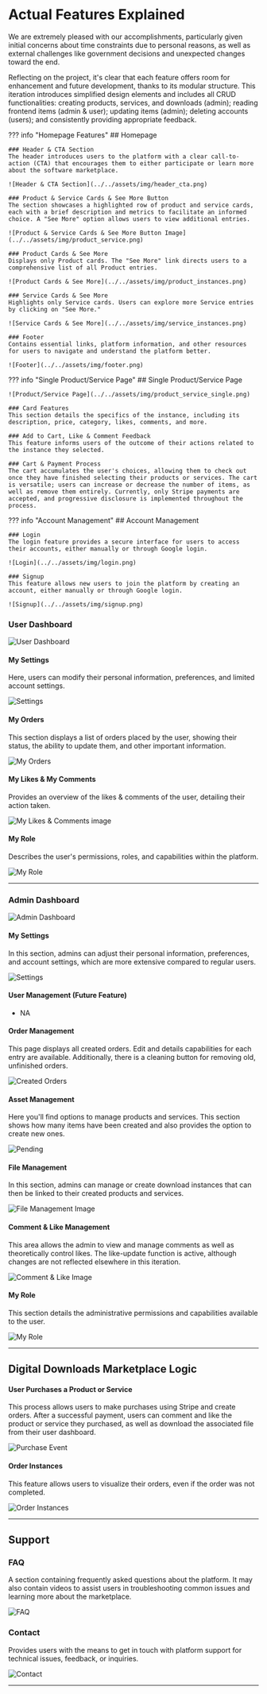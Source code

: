 # Actual Features Explained

We are extremely pleased with our accomplishments, particularly given initial concerns about time constraints due to personal reasons, as well as external challenges like government decisions and unexpected changes toward the end.

Reflecting on the project, it's clear that each feature offers room for enhancement and future development, thanks to its modular structure. This iteration introduces simplified design elements and includes all CRUD functionalities: creating products, services, and downloads (admin); reading frontend items (admin & user); updating items (admin); deleting accounts (users); and consistently providing appropriate feedback.


??? info "Homepage Features"
    ## Homepage

    ### Header & CTA Section
    The header introduces users to the platform with a clear call-to-action (CTA) that encourages them to either participate or learn more about the software marketplace.

    ![Header & CTA Section](../../assets/img/header_cta.png)

    ### Product & Service Cards & See More Button
    The section showcases a highlighted row of product and service cards, each with a brief description and metrics to facilitate an informed choice. A "See More" option allows users to view additional entries.

    ![Product & Service Cards & See More Button Image](../../assets/img/product_service.png)

    ### Product Cards & See More
    Displays only Product cards. The "See More" link directs users to a comprehensive list of all Product entries.

    ![Product Cards & See More](../../assets/img/product_instances.png)

    ### Service Cards & See More
    Highlights only Service cards. Users can explore more Service entries by clicking on "See More."

    ![Service Cards & See More](../../assets/img/service_instances.png)

    ### Footer
    Contains essential links, platform information, and other resources for users to navigate and understand the platform better.

    ![Footer](../../assets/img/footer.png)


??? info "Single Product/Service Page"
    ## Single Product/Service Page

    ![Product/Service Page](../../assets/img/product_service_single.png)

    ### Card Features
    This section details the specifics of the instance, including its description, price, category, likes, comments, and more.

    ### Add to Cart, Like & Comment Feedback
    This feature informs users of the outcome of their actions related to the instance they selected.

    ### Cart & Payment Process
    The cart accumulates the user's choices, allowing them to check out once they have finished selecting their products or services. The cart is versatile; users can increase or decrease the number of items, as well as remove them entirely. Currently, only Stripe payments are accepted, and progressive disclosure is implemented throughout the process.

??? info "Account Management"
    ## Account Management

    ### Login
    The login feature provides a secure interface for users to access their accounts, either manually or through Google login.

    ![Login](../../assets/img/login.png)

    ### Signup
    This feature allows new users to join the platform by creating an account, either manually or through Google login.

    ![Signup](../../assets/img/signup.png)


### User Dashboard

![User Dashboard](../../assets/img/user_dashboard.png)

#### My Settings
Here, users can modify their personal information, preferences, and limited account settings.

![Settings](../../assets/img/settings.png)

#### My Orders
This section displays a list of orders placed by the user, showing their status, the ability to update them, and other important information.

![My Orders](../../assets/img/orders.png)

#### My Likes & My Comments
Provides an overview of the likes & comments of the user, detailing their action taken.

![My Likes & Comments image](https://github.com/plexoio/py/blob/main/documentation/assets/img/actual-features/actual15.png)

#### My Role
Describes the user's permissions, roles, and capabilities within the platform.

![My Role](https://github.com/plexoio/py/blob/main/documentation/assets/img/actual-features/actual16.png)

---

### Admin Dashboard

![Admin Dashboard](https://github.com/plexoio/py/blob/main/documentation/assets/img/actual-features/actual17.png)

#### My Settings
In this section, admins can adjust their personal information, preferences, and account settings, which are more extensive compared to regular users.

![Settings](https://github.com/plexoio/py/blob/main/documentation/assets/img/actual-features/actual18.png)

#### User Management (Future Feature)
- NA

#### Order Management
This page displays all created orders. Edit and details capabilities for each entry are available. Additionally, there is a cleaning button for removing old, unfinished orders.

![Created Orders](https://github.com/plexoio/py/blob/main/documentation/assets/img/actual-features/actual19.png)

#### Asset Management
Here you'll find options to manage products and services. This section shows how many items have been created and also provides the option to create new ones.

![Pending](https://github.com/plexoio/py/blob/main/documentation/assets/img/actual-features/actual20.png)

#### File Management
In this section, admins can manage or create download instances that can then be linked to their created products and services.

![File Management Image](https://github.com/plexoio/py/blob/main/documentation/assets/img/actual-features/actual20.png)

#### Comment & Like Management
This area allows the admin to view and manage comments as well as theoretically control likes. The like-update function is active, although changes are not reflected elsewhere in this iteration.

![Comment & Like Image](https://github.com/plexoio/py/blob/main/documentation/assets/img/actual-features/actual21.png)

#### My Role
This section details the administrative permissions and capabilities available to the user.

![My Role](https://github.com/plexoio/py/blob/main/documentation/assets/img/actual-features/actual23.png)

---

## Digital Downloads Marketplace Logic

#### User Purchases a Product or Service
This process allows users to make purchases using Stripe and create orders. After a successful payment, users can comment and like the product or service they purchased, as well as download the associated file from their user dashboard.

![Purchase Event](https://github.com/plexoio/py/blob/main/documentation/assets/img/actual-features/actual13.png)

#### Order Instances
This feature allows users to visualize their orders, even if the order was not completed.

![Order Instances](https://github.com/plexoio/py/blob/main/documentation/assets/img/actual-features/actual24.png)

---

## Support

### FAQ
A section containing frequently asked questions about the platform. It may also contain videos to assist users in troubleshooting common issues and learning more about the marketplace.

![FAQ](https://github.com/plexoio/py/blob/main/documentation/assets/img/actual-features/actual25.png)

### Contact
Provides users with the means to get in touch with platform support for technical issues, feedback, or inquiries.

![Contact](https://github.com/plexoio/py/blob/main/documentation/assets/img/actual-features/actual26.png)

---
